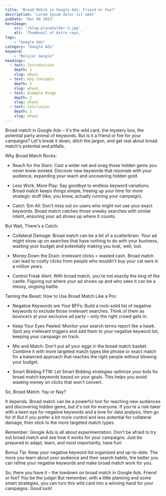 ```yaml
---
title: 'Broad Match in Google Ads: Friend or Foe?'
description: 'Lorem ipsum dolor sit amet'
pubDate: 'Dec 08 2023'
heroImage: 
    src: '/blog-placeholder-3.jpg'
    alt: 'Thumbnail of Astro rays.'
tags: 
    - "Google Ads"
category: "Google Ads"
keyword: 
    - "Belajar Google"
headings:
  - text: Introduction
    depth: 1
    slug: whyai
  - text: Key Concepts
    depth: 2
    slug: whyai
  - text: Example Usage
    depth: 2
    slug: whyai
  - text: Conclusion
    depth: 1
    slug: whyai
---
```


Broad match in Google Ads – it's the wild card, the mystery box, the potential party animal of keywords. But is it a friend or foe for your campaigns? Let's break it down, ditch the jargon, and get real about broad match's potential and pitfalls.

Why Broad Match Rocks:

* Reach for the Stars: Cast a wider net and snag those hidden gems you never knew existed. Discover new keywords that resonate with your audience, expanding your reach and uncovering hidden gold.

* Less Work, More Play: Say goodbye to endless keyword variations. Broad match keeps things simple, freeing up your time for more strategic stuff (like, you know, actually running your campaign).

* Catch 'Em All: Don't miss out on users who might not use your exact keywords. Broad match catches those sneaky searches with similar intent, ensuring your ad shows up where it counts.

But Wait, There's a Catch:

* Collateral Damage: Broad match can be a bit of a scatterbrain. Your ad might show up on searches that have nothing to do with your business, wasting your budget and potentially making you look, well, lost.

* Money Down the Drain: Irrelevant clicks = wasted cash. Broad match can lead to costly clicks from people who wouldn't buy your cat ears in a million years.

* Control Freak Alert: With broad match, you're not exactly the king of the castle. Figuring out where your ad shows up and who sees it can be a messy, ongoing battle.

Taming the Beast: How to Use Broad Match Like a Pro:

* Negative Keywords are Your BFFs: Build a rock-solid list of negative keywords to exclude those irrelevant searches. Think of them as bouncers at your exclusive ad party – only the right crowd gets in.

* Keep Your Eyes Peeled: Monitor your search terms report like a hawk. Spot any irrelevant triggers and add them to your negative keyword list, keeping your campaign on track.

* Mix and Match: Don't put all your eggs in the broad match basket. Combine it with more targeted match types like phrase or exact match for a balanced approach that reaches the right people without blowing your budget.

* Smart Bidding FTW: Let Smart Bidding strategies optimize your bids for broad match keywords based on your goals. This helps you avoid wasting money on clicks that won't convert.

So, Broad Match: Yay or Nay?

It depends. Broad match can be a powerful tool for reaching new audiences and discovering hidden gems, but it's not for everyone. If you're a risk-taker with a keen eye for negative keywords and a love for data analysis, then go for it! But if you prefer a bit more control and less potential for collateral damage, then stick to the more targeted match types.

Remember: Google Ads is all about experimentation. Don't be afraid to try out broad match and see how it works for your campaigns. Just be prepared to adapt, learn, and most importantly, have fun!

Bonus Tip: Keep your negative keyword list organized and up-to-date. The more you learn about your audience and their search habits, the better you can refine your negative keywords and make broad match work for you.

So, there you have it – the lowdown on broad match in Google Ads. Friend or foe? You be the judge! But remember, with a little planning and some smart strategies, you can turn this wild card into a winning hand for your campaigns. Good luck!



